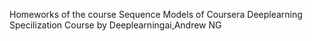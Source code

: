 Homeworks of the course Sequence Models of Coursera Deeplearning Specilization Course by Deeplearningai,Andrew NG
